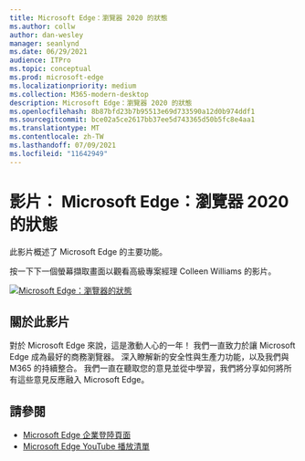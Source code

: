 ```yaml
---
title: Microsoft Edge：瀏覽器 2020 的狀態
ms.author: collw
author: dan-wesley
manager: seanlynd
ms.date: 06/29/2021
audience: ITPro
ms.topic: conceptual
ms.prod: microsoft-edge
ms.localizationpriority: medium
ms.collection: M365-modern-desktop
description: Microsoft Edge：瀏覽器 2020 的狀態
ms.openlocfilehash: 8b87bfd23b7b95513e69d733590a12d0b974ddf1
ms.sourcegitcommit: bce02a5ce2617bb37ee5d743365d50b5fc8e4aa1
ms.translationtype: MT
ms.contentlocale: zh-TW
ms.lasthandoff: 07/09/2021
ms.locfileid: "11642949"
---
```

# <a name="video-microsoft-edge-state-of-the-browser-2020"></a>影片： Microsoft Edge：瀏覽器 2020 的狀態

此影片概述了 Microsoft Edge 的主要功能。

按一下下一個螢幕擷取畫面以觀看高級專案經理 Colleen Williams 的影片。

[![Microsoft Edge：瀏覽器的狀態](media/microsoft-edge-video-state-of-browser/0.png)](http://www.youtube.com/watch?v=ajdoE4wmzV0 "Microsoft Edge - State of the browser 2020")

## <a name="about-the-video"></a>關於此影片

對於 Microsoft Edge 來說，這是激動人心的一年！ 我們一直致力於讓 Microsoft Edge 成為最好的商務瀏覽器。 深入瞭解新的安全性與生產力功能，以及我們與 M365 的持續整合。 我們一直在聽取您的意見並從中學習，我們將分享如何將所有這些意見反應融入 Microsoft Edge。

## <a name="see-also"></a>請參閱

- [Microsoft Edge 企業登陸頁面](https://aka.ms/EdgeEnterprise)
- [Microsoft Edge YouTube 播放清單](https://www.youtube.com/playlist?list=PLXtHYVsvn_b-uXh1tMeYpT-0iD8tD3tFy)